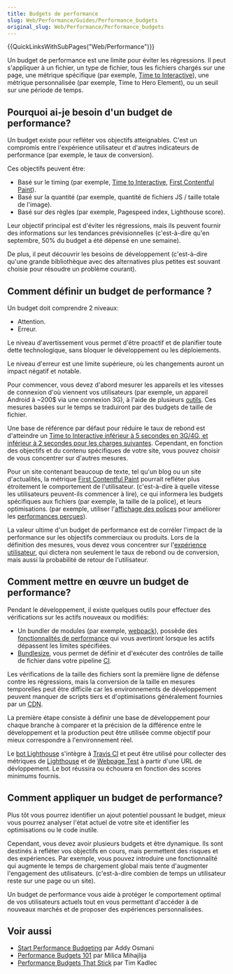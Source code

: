 ```yaml
---
title: Budgets de performance
slug: Web/Performance/Guides/Performance_budgets
original_slug: Web/Performance/Performance_budgets
---
```


{{QuickLinksWithSubPages("Web/Performance")}}

Un budget de performance est une limite pour éviter les régressions. Il peut s'appliquer à un fichier, un type de fichier, tous les fichiers chargés sur une page, une métrique spécifique (par exemple, [Time to Interactive](/fr/docs/Glossary/Time_to_interactive)), une métrique personnalisée (par exemple, Time to Hero Element), ou un seuil sur une période de temps.

## Pourquoi ai-je besoin d'un budget de performance?

Un budget existe pour refléter vos objectifs atteignables. C'est un compromis entre l'expérience utilisateur et d'autres indicateurs de performance (par exemple, le taux de conversion).

Ces objectifs peuvent être:

- Basé sur le timing (par exemple, [Time to Interactive](/fr/docs/Glossary/Time_to_interactive), [First Contentful Paint](/fr/docs/Glossary/First_contentful_paint)).
- Basé sur la quantité (par exemple, quantité de fichiers JS / taille totale de l'image).
- Basé sur des règles (par exemple, Pagespeed index, Lighthouse score).

Leur objectif principal est d'éviter les régressions, mais ils peuvent fournir des informations sur les tendances prévisionnelles (c'est-à-dire qu'en septembre, 50% du budget a été dépensé en une semaine).

De plus, il peut découvrir les besoins de développement (c'est-à-dire qu'une grande bibliothèque avec des alternatives plus petites est souvant choisie pour résoudre un problème courant).

## Comment définir un budget de performance ?

Un budget doit comprendre 2 niveaux:

- Attention.
- Erreur.

Le niveau d'avertissement vous permet d'être proactif et de planifier toute dette technologique, sans bloquer le développement ou les déploiements.

Le niveau d'erreur est une limite supérieure, où les changements auront un impact négatif et notable.

Pour commencer, vous devez d'abord mesurer les appareils et les vitesses de connexion d'où viennent vos utilisateurs (par exemple, un appareil Android à \~200$ via une connexion 3G), à l'aide de plusieurs [outils](/fr/docs/Learn/Performance/Web_Performance_Basics). Ces mesures basées sur le temps se traduiront par des budgets de taille de fichier.

Une base de référence par défaut pour réduire le taux de rebond est d'atteindre un [Time to Interactive inférieur à 5 secondes en 3G/4G, et inférieur à 2 secondes pour les charges suivantes](https://infrequently.org/2017/10/can-you-afford-it-real-world-web-performance-budgets/). Cependant, en fonction des objectifs et du contenu spécifiques de votre site, vous pouvez choisir de vous concentrer sur d'autres mesures.

Pour un site contenant beaucoup de texte, tel qu'un blog ou un site d'actualités, la métrique [First Contentful Paint](/fr/docs/Glossary/First_contentful_paint) pourrait refléter plus étroitement le comportement de l'utilisateur. (c'est-à-dire à quelle vitesse les utilisateurs peuvent-ils commencer à lire), ce qui informera les budgets spécifiques aux fichiers (par exemple, la taille de la police), et leurs optimisations. (par exemple, utiliser l'[affichage des polices](/fr/docs/Web/CSS/@font-face/font-display) pour améliorer les [performances perçues](/fr/docs/Learn/Performance/perceived_performance)).

La valeur ultime d'un budget de performance est de corréler l'impact de la performance sur les objectifs commerciaux ou produits. Lors de la définition des mesures, vous devez vous concentrer sur l'[expérience utilisateur](https://extensionworkshop.com/documentation/develop/user-experience-best-practices/), qui dictera non seulement le taux de rebond ou de conversion, mais aussi la probabilité de retour de l'utilisateur.

## Comment mettre en œuvre un budget de performance?

Pendant le développement, il existe quelques outils pour effectuer des vérifications sur les actifs nouveaux ou modifiés:

- Un bundler de modules (par exemple, [webpack](https://webpack.js.org/)), possède des [fonctionnalités de performance](https://webpack.js.org/configuration/performance/) qui vous avertiront lorsque les actifs dépassent les limites spécifiées.
- [Bundlesize](https://github.com/siddharthkp/bundlesize), vous permet de définir et d'exécuter des contrôles de taille de fichier dans votre pipeline [CI](/fr/docs/Mozilla/Continuous_integration).

Les vérifications de la taille des fichiers sont la première ligne de défense contre les régressions, mais la conversion de la taille en mesures temporelles peut être difficile car les environnements de développement peuvent manquer de scripts tiers et d'optimisations généralement fournies par un [CDN](/fr/docs/Glossary/CDN).

La première étape consiste à définir une base de développement pour chaque branche à comparer et la précision de la différence entre le développement et la production peut être utilisée comme objectif pour mieux correspondre à l'environnement réel.

Le [bot Lighthouse](https://github.com/GoogleChromeLabs/lighthousebot) s'intègre à [Travis CI](https://travis-ci.org/) et peut être utilisé pour collecter des métriques de [Lighthouse](https://developers.google.com/web/tools/lighthouse/) et de [Webpage Test](https://webpagetest.org) à partir d'une URL de dévloppement. Le bot réussira ou échouera en fonction des scores minimums fournis.

## Comment appliquer un budget de performance?

Plus tôt vous pourrez identifier un ajout potentiel poussant le budget, mieux vous pourrez analyser l'état actuel de votre site et identifier les optimisations ou le code inutile.

Cependant, vous devez avoir plusieurs budgets et être dynamique. Ils sont destinés à refléter vos objectifs en cours, mais permettent des risques et des expériences. Par exemple, vous pouvez introduire une fonctionnalité qui augmente le temps de chargement global mais tente d'augmenter l'engagement des utilisateurs. (c'est-à-dire combien de temps un utilisateur reste sur une page ou un site).

Un budget de performance vous aide à protéger le comportement optimal de vos utilisateurs actuels tout en vous permettant d'accéder à de nouveaux marchés et de proposer des expériences personnalisées.

## Voir aussi

- [Start Performance Budgeting](https://addyosmani.com/blog/performance-budgets/) par Addy Osmani
- [Performance Budgets 101](https://web.dev/fast/performance-budgets-101) par Milica Mihajlija
- [Performance Budgets That Stick](https://timkadlec.com/remembers/2019-03-07-performance-budgets-that-stick/) par Tim Kadlec

